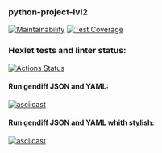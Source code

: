 ### python-project-lvl2

[![Maintainability](https://api.codeclimate.com/v1/badges/8741d0adaa6e488851a6/maintainability)](https://codeclimate.com/github/ivan-ivan-t/python-project-lvl2/maintainability)  [![Test Coverage](https://api.codeclimate.com/v1/badges/8741d0adaa6e488851a6/test_coverage)](https://codeclimate.com/github/ivan-ivan-t/python-project-lvl2/test_coverage)

### Hexlet tests and linter status:
[![Actions Status](https://github.com/ivan-ivan-t/python-project-lvl2/workflows/hexlet-check/badge.svg)](https://github.com/ivan-ivan-t/python-project-lvl2/actions)


#### Run gendiff JSON and YAML:
[![asciicast](https://asciinema.org/a/402422.svg)](https://asciinema.org/a/402422)


#### Run gendiff JSON and YAML whith stylish:
[![asciicast](https://asciinema.org/a/402434.svg)](https://asciinema.org/a/402434)


